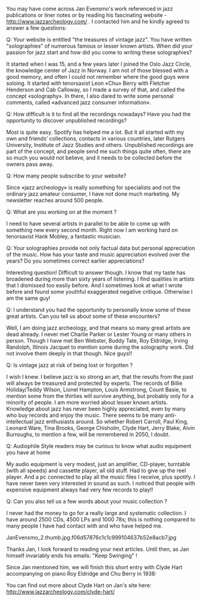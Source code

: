 You may have come across Jan Evensmo's work referenced in jazz publications or liner notes or by reading his fascinating website  -http://www.jazzarcheology.com/ . I contacted him and he kindly agreed to answer a few questions:

 

Q: Your website is entitled "the treasures of vintage jazz". You have written "solographies" of numerous famous or lesser known artists.  When did your passion for jazz start and how did you come to writing these solographies?

 

It started when I was 15, and a few years later I joined the Oslo Jazz Circle, the knowledge center of Jazz in Norway.  I am not of those blessed with a good memory, and often I could not remember where the good guys were soloing. It started with tenorsaxist Leon «Chu» Berry with Fletcher Henderson and Cab Calloway, so I made a survey of that, and called the concept «solography». In there, I also dared to write some personal comments, called «advanced jazz consumer information».

 

Q: How difficult is it to find all the recordings nowadays? Have you had the opportunity to discover unpublished recordings? 

 

Most is quite easy. Spotify has helped me a lot. But it all started with my own and friends’ collections, contacts in various countries, later Rutgers University, Institute of Jazz Studies and others. Unpublished recordings are part of the concept, and people send me such things quite often, there are so much you would not believe, and it needs to be collected before the owners pass away.

 

Q: How many people subscribe to your website? 

 

Since «jazz archeology» is really something for specialists and not the ordinary jazz amateur consumer, I have not done much marketing. My newsletter reaches around 500 people.

 

Q: What are you working on at the moment ? 

 

I need to have several artists in parallel to be able to come up with something new every second month. Right now I am working hard on tenorsaxist Hank Mobley, a fantastic musician.

 

Q: Your solographies provide not only factual data but personal appreciation of the music. How has your taste and music appreciation evolved over the years? Do you sometimes correct earlier appreciations?

 

Interesting question! Difficult to answer though. I know that my taste has broadened during more than sixty years of listening. I find qualities in artists that I dismissed too easily before. And I sometimes  look at what I wrote before and found some youthful exaggerated negative critique. Otherwise I am the same guy!

 

Q: I understand you had the opportunity to personally know some of these great artists. Can you tell us about some of these encounters?

 

Well, I am doing jazz archeology, and that means so many great artists are dead already. I never met Charlie Parker or Lester Young or many others in person. Though I have met Ben Webster, Buddy Tate, Roy Eldridge, Irving Randolph, Illinois Jacquet to mention some during the solography work. Did not involve them deeply in that though. Nice guys!!

 

Q: Is vintage jazz at risk of being lost or forgotten ?

 

I wish I knew. I believe jazz is so strong an art, that the results from the past will always be treasured and protected by experts. The records of Billie Holiday/Teddy Wilson, Lionel Hampton, Louis Armstrong, Count Basie, to mention some from the thirties will survive anything, but probably only for a minority of people. I am more worried about lesser known artists. Knowledge about jazz has never been highly appreciated, even by many who buy records and enjoy the music. There seems to be many anti-intellectual jazz enthusiasts around. So whether Robert Carroll, Paul King, Leonard Ware, Tina Brooks, George Chisholm, Clyde Hart, Jerry Blake, Alvin Burroughs, to mention a few, will be remembered in 2050, I doubt.

 

Q: Audiophile Style readers may be curious to know what audio equipment you have at home 

 

My audio equipment is very modest, just an amplifier, CD-player, turntable (with all speeds) and cassette player, all old stuff. Had to give up the reel player. And a pc connected to play all the music files I receive, plus spotify. I have never been very interested in sound as such. I noticed that people with expensive equipment always had very few records to play!!

 

Q: Can you also tell us a few words about your music collection ?

 

I never had the money to go for a really large and systematic collection. I have around 2500 CDs, 4500 LPs and 1000 78s; this is nothing compared to many people I have had contact with and who have helped me.

 

JanEvensmo_2.thumb.jpg.f06d57876c1c1c999104637b52e8acb7.jpg

 

Thanks Jan, I look forward to reading your next articles. Until then, as Jan himself invariably ends his emails: "Keep Swinging" !

 

Since Jan mentioned him, we will finish this short entry with Clyde Hart accompanying on piano Roy Eldridge and Chu Berry in 1938:

 


 

You can find out more about Clyde Hart on Jan's site here: http://www.jazzarcheology.com/clyde-hart/

